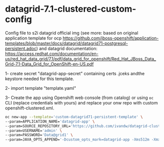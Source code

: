 # datagrid-7.1-clustered-custom-config 

Config file to s2i datagrid official img (see more: based on original application template for ocp https://github.com/jboss-openshift/application-templates/blob/master/docs/datagrid/datagrid71-postgresql-persistent.adoc)
and datagrid documentation: https://access.redhat.com/documentation/en-us/red_hat_data_grid/7.1/pdf/data_grid_for_openshift/Red_Hat_JBoss_Data_Grid-7.1-Data_Grid_for_OpenShift-en-US.pdf

1- create secret "datagrid-app-secret" containing certs .jceks andthe keystore needed for this template.

2- import template "template.yaml"

3- Create the app using Openshift web console (from catalog) or using `oc` CLI (replace credentials with yours) and replace your onw repo with custom openshift-clustered.xml.

```bash
oc new-app --template='custom-datagrid71-persistent-template' \
--param=APPLICATION_NAME='datagrid-app' \
--param=SOURCE_REPOSITORY_URL='https://github.com/ivandw/datagrid-clustered-config' \
--param=USERNAME='admin' \
--param=PASSWORD='Data@grid1' \
--param=JAVA_OPTS_APPEND='-Dcustom_opts_mark=datagrid-app -Xms512m -Xmx512m'
```
